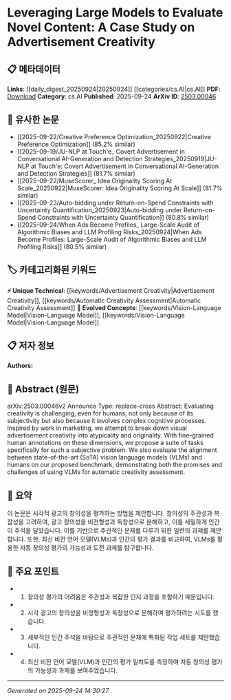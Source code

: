 <!-- KEYWORD_LINKING_METADATA:
{
  "processed_timestamp": "2025-09-24T14:30:27.743675",
  "vocabulary_version": "1.0",
  "selected_keywords": [
    "Vision-Language Model",
    "Advertisement Creativity",
    "Automatic Creativity Assessment",
    "Vision-Language Model"
  ],
  "rejected_keywords": [],
  "similarity_scores": {
    "Vision-Language Model": 0.8,
    "Advertisement Creativity": 0.7,
    "Automatic Creativity Assessment": 0.78
  },
  "extraction_method": "AI_prompt_based",
  "budget_applied": true,
  "candidates_json": {
    "candidates": [
      {
        "surface": "Vision Language Models",
        "canonical": "Vision-Language Model",
        "aliases": [
          "VLM",
          "Vision Language Model"
        ],
        "category": "evolved_concepts",
        "rationale": "Vision-Language Models are central to the paper's evaluation of creativity, providing a direct link to recent advancements in multimodal AI.",
        "novelty_score": 0.55,
        "connectivity_score": 0.88,
        "specificity_score": 0.82,
        "link_intent_score": 0.85
      },
      {
        "surface": "Advertisement Creativity",
        "canonical": "Advertisement Creativity",
        "aliases": [
          "Ad Creativity",
          "Creative Advertising"
        ],
        "category": "unique_technical",
        "rationale": "The paper focuses on evaluating advertisement creativity, which is a unique application of AI models.",
        "novelty_score": 0.75,
        "connectivity_score": 0.65,
        "specificity_score": 0.78,
        "link_intent_score": 0.7
      },
      {
        "surface": "Automatic Creativity Assessment",
        "canonical": "Automatic Creativity Assessment",
        "aliases": [
          "Automated Creativity Evaluation"
        ],
        "category": "unique_technical",
        "rationale": "This concept is central to the paper's contribution, linking AI capabilities with subjective human evaluation.",
        "novelty_score": 0.68,
        "connectivity_score": 0.72,
        "specificity_score": 0.8,
        "link_intent_score": 0.78
      },
      {
        "surface": "State-of-the-art Vision Language Models",
        "canonical": "Vision-Language Model",
        "aliases": [
          "SoTA VLMs"
        ],
        "category": "evolved_concepts",
        "rationale": "The paper evaluates the alignment of state-of-the-art models with human creativity assessment, indicating cutting-edge research.",
        "novelty_score": 0.5,
        "connectivity_score": 0.85,
        "specificity_score": 0.75,
        "link_intent_score": 0.8
      }
    ],
    "ban_list_suggestions": [
      "creativity",
      "evaluation"
    ]
  },
  "decisions": [
    {
      "candidate_surface": "Vision Language Models",
      "resolved_canonical": "Vision-Language Model",
      "decision": "linked",
      "scores": {
        "novelty": 0.55,
        "connectivity": 0.88,
        "specificity": 0.82,
        "link_intent": 0.85
      }
    },
    {
      "candidate_surface": "Advertisement Creativity",
      "resolved_canonical": "Advertisement Creativity",
      "decision": "linked",
      "scores": {
        "novelty": 0.75,
        "connectivity": 0.65,
        "specificity": 0.78,
        "link_intent": 0.7
      }
    },
    {
      "candidate_surface": "Automatic Creativity Assessment",
      "resolved_canonical": "Automatic Creativity Assessment",
      "decision": "linked",
      "scores": {
        "novelty": 0.68,
        "connectivity": 0.72,
        "specificity": 0.8,
        "link_intent": 0.78
      }
    },
    {
      "candidate_surface": "State-of-the-art Vision Language Models",
      "resolved_canonical": "Vision-Language Model",
      "decision": "linked",
      "scores": {
        "novelty": 0.5,
        "connectivity": 0.85,
        "specificity": 0.75,
        "link_intent": 0.8
      }
    }
  ]
}
-->

# Leveraging Large Models to Evaluate Novel Content: A Case Study on Advertisement Creativity

## 📋 메타데이터

**Links**: [[daily_digest_20250924|20250924]] [[categories/cs.AI|cs.AI]]
**PDF**: [Download](https://arxiv.org/pdf/2503.00046.pdf)
**Category**: cs.AI
**Published**: 2025-09-24
**ArXiv ID**: [2503.00046](https://arxiv.org/abs/2503.00046)

## 🔗 유사한 논문
- [[2025-09-22/Creative Preference Optimization_20250922|Creative Preference Optimization]] (85.2% similar)
- [[2025-09-19/JU-NLP at Touch\'e_ Covert Advertisement in Conversational AI-Generation and Detection Strategies_20250919|JU-NLP at Touch\'e: Covert Advertisement in Conversational AI-Generation and Detection Strategies]] (81.7% similar)
- [[2025-09-22/MuseScorer_ Idea Originality Scoring At Scale_20250922|MuseScorer: Idea Originality Scoring At Scale]] (81.7% similar)
- [[2025-09-23/Auto-bidding under Return-on-Spend Constraints with Uncertainty Quantification_20250923|Auto-bidding under Return-on-Spend Constraints with Uncertainty Quantification]] (80.8% similar)
- [[2025-09-24/When Ads Become Profiles_ Large-Scale Audit of Algorithmic Biases and LLM Profiling Risks_20250924|When Ads Become Profiles: Large-Scale Audit of Algorithmic Biases and LLM Profiling Risks]] (80.5% similar)

## 🏷️ 카테고리화된 키워드
**⚡ Unique Technical**: [[keywords/Advertisement Creativity|Advertisement Creativity]], [[keywords/Automatic Creativity Assessment|Automatic Creativity Assessment]]
**🚀 Evolved Concepts**: [[keywords/Vision-Language Model|Vision-Language Model]], [[keywords/Vision-Language Model|Vision-Language Model]]

## 📋 저자 정보

**Authors:** 

## 📄 Abstract (원문)

arXiv:2503.00046v2 Announce Type: replace-cross 
Abstract: Evaluating creativity is challenging, even for humans, not only because of its subjectivity but also because it involves complex cognitive processes. Inspired by work in marketing, we attempt to break down visual advertisement creativity into atypicality and originality. With fine-grained human annotations on these dimensions, we propose a suite of tasks specifically for such a subjective problem. We also evaluate the alignment between state-of-the-art (SoTA) vision language models (VLMs) and humans on our proposed benchmark, demonstrating both the promises and challenges of using VLMs for automatic creativity assessment.

## 📝 요약

이 논문은 시각적 광고의 창의성을 평가하는 방법을 제안합니다. 창의성의 주관성과 복잡성을 고려하여, 광고 창의성을 비전형성과 독창성으로 분해하고, 이를 세밀하게 인간이 주석을 달았습니다. 이를 기반으로 주관적인 문제를 다루기 위한 일련의 과제를 제안합니다. 또한, 최신 비전 언어 모델(VLMs)과 인간의 평가 결과를 비교하여, VLMs를 활용한 자동 창의성 평가의 가능성과 도전 과제를 탐구합니다.

## 🎯 주요 포인트

- 1. 창의성 평가의 어려움은 주관성과 복잡한 인지 과정을 포함하기 때문입니다.
- 2. 시각 광고의 창의성을 비정형성과 독창성으로 분해하여 평가하려는 시도를 했습니다.
- 3. 세부적인 인간 주석을 바탕으로 주관적인 문제에 특화된 작업 세트를 제안했습니다.
- 4. 최신 비전 언어 모델(VLM)과 인간의 평가 일치도를 측정하여 자동 창의성 평가의 가능성과 과제를 보여주었습니다.


---

*Generated on 2025-09-24 14:30:27*